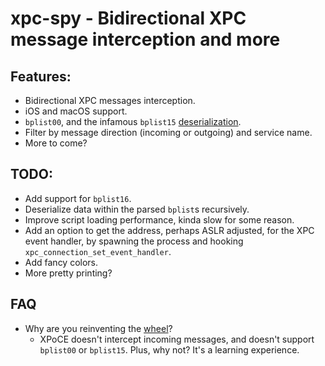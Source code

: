 # xpc-spy - Bidirectional XPC message interception and more

## Features:
* Bidirectional XPC messages interception.
* iOS and macOS support.
* `bplist00`, and the infamous `bplist15` [deserialization].
* Filter by message direction (incoming or outgoing) and service name.
* More to come?

## TODO:
* Add support for `bplist16`.
* Deserialize data within the parsed `bplist`s recursively.
* Improve script loading performance, kinda slow for some reason.
* Add an option to get the address, perhaps ASLR adjusted, for the XPC event handler, by spawning the process and hooking `xpc_connection_set_event_handler`.
* Add fancy colors.
* More pretty printing?

## FAQ 
* Why are you reinventing the [wheel]?
    * XPoCE doesn't intercept incoming messages, and doesn't support `bplist00` or `bplist15`. Plus, why not? It's a learning experience.


[wheel]: http://newosxbook.com/tools/XPoCe2.html
[deserialization]: http://newosxbook.com/bonus/bplist.pdf